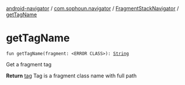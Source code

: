 [android-navigator](../../index.md) / [com.sophoun.navigator](../index.md) / [FragmentStackNavigator](index.md) / [getTagName](./get-tag-name.md)

# getTagName

`fun getTagName(fragment: <ERROR CLASS>): `[`String`](https://kotlinlang.org/api/latest/jvm/stdlib/kotlin/-string/index.html)

Get a fragment tag

**Return**
[tag](#) Tag is a fragment class name with full path

